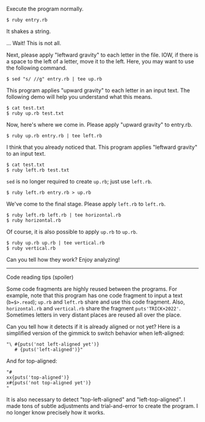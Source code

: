 Execute the program normally.

```
$ ruby entry.rb
```

It shakes a string.

... Wait! This is not all.

Next, please apply "leftward gravity" to each letter in the file.
IOW, if there is a space to the left of a letter, move it to the left.
Here, you may want to use the following command.

```
$ sed "s/ //g" entry.rb | tee up.rb
```

This program applies "upward gravity" to each letter in an input text.
The following demo will help you understand what this means.

```
$ cat test.txt
$ ruby up.rb test.txt
```

Now, here's where we come in.
Please apply "upward gravity" to entry.rb.

```
$ ruby up.rb entry.rb | tee left.rb
```

I think that you already noticed that.
This program applies "leftward gravity" to an input text.

```
$ cat test.txt
$ ruby left.rb test.txt
```

`sed` is no longer required to create `up.rb`; just use `left.rb`.

```
$ ruby left.rb entry.rb > up.rb
```

We've come to the final stage.
Please apply `left.rb` to `left.rb`.

```
$ ruby left.rb left.rb | tee horizontal.rb
$ ruby horizontal.rb
```

Of course, it is also possible to apply `up.rb` to `up.rb`.

```
$ ruby up.rb up.rb | tee vertical.rb
$ ruby vertical.rb
```

Can you tell how they work? Enjoy analyzing!

---
Code reading tips (spoiler)

Some code fragments are highly reused between the programs.
For example, note that this program has one code fragment to input a text
(`b=$>.read`); `up.rb` and `left.rb` share and use this code fragment.
Also, `horizontal.rb` and `vertical.rb` share the fragment `puts'TRICK+2022'`.
Sometimes letters in very distant places are reused all over the place.

Can you tell how it detects if it is already aligned or not yet?
Here is a simplified version of the gimmick to switch behavior when
left-aligned:

```
"\ #{puts('not left-aligned yet')}
   # {puts('left-aligned')}"
```

And for top-aligned:

```
"#
xx{puts('top-aligned')}
x#{puts('not top-aligned yet')}
"
```

It is also necessary to detect "top-left-aligned" and "left-top-aligned".
I made tons of subtle adjustments and trial-and-error to create the program.
I no longer know precisely how it works.
